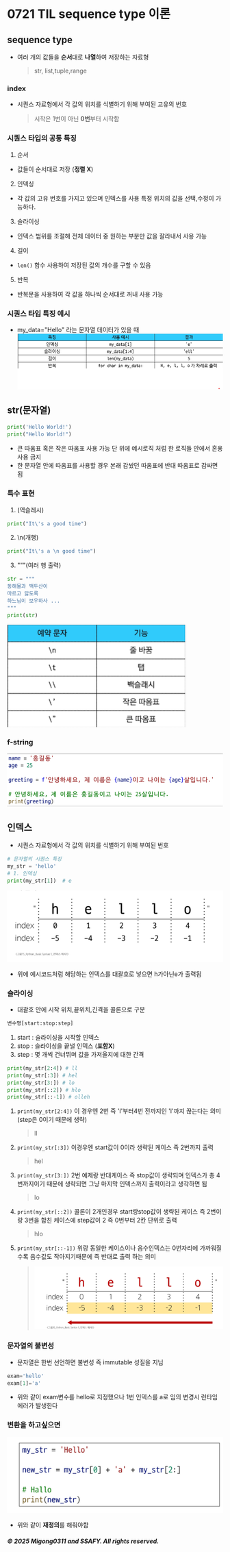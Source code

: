 # 0721 TIL sequence type 이론

## sequence type

- 여러 개의 값들을 **순서**대로 **나열**하여 저장하는 자료형
  > str, list,tuple,range

### index

- 시퀀스 자료형에서 각 값의 위치를 식별하기 위해 부여된 고유의 번호
  > 시작은 1번이 아닌 **0번**부터 시작함

### 시퀀스 타입의 공통 특징

1. 순서

- 값들이 순서대로 저장 (**정렬 X**)

2. 인덱싱

- 각 값의 고유 번호를 가지고 있으며 인덱스를 사용 특정 위치의 값을 선택,수정이 가능하다.

3. 슬라이싱

- 인덱스 범위를 조절해 전체 데이터 중 원하는 부분만 값을 잘라내서 사용 가능

4. 길이

- `len()` 함수 사용하여 저장된 값의 개수를 구할 수 있음

5. 반복

- 반복문을 사용하여 각 값을 하나씩 순서대로 꺼내 사용 가능

### 시퀀스 타입 특징 예시

- my_data="Hello" 라는 문자열 데이터가 있을 때
  ![image.png](/2025.07/summation/3weeks/0721/0721_images/image-12.png)

## str(문자열)

```python
print('Hello World!')
print("Hello World!")

```

- 큰 따옴표 혹은 작은 따옴표 사용 가능 단 위에 예시로직 처럼 한 로직들 안에서 혼용 사용 금지
- 한 문자열 안에 따옴표를 사용할 경우 본래 감쌌던 따옴표에 반대 따옴표로 감싸면 됨

### 특수 표현

1. \(역슬레시)

```python
print("It\'s a good time")
```

2. \n(개행)

```python
print("It\'s a \n good time")
```

3. """(여러 행 출력)

```python
str = """
동해물과 백두산이
마르고 닳도록
하느님이 보우하사 ...
"""
print(str)
```

![image.png](/2025.07/summation/3weeks/0721/0721_images/image-13.png)

### f-string

![image.png](/2025.07/summation/3weeks/0721/0721_images/image-14.png)

## 인덱스

- 시퀀스 자료형에서 각 값의 위치를 식별하기 위해 부여된 번호

```python
# 문자열의 시퀀스 특징
my_str = 'hello'
# 1. 인덱싱
print(my_str[1])  # e
```

![image.png](/2025.07/summation/3weeks/0721/0721_images/image-15.png)

- 위에 예시코드처럼 해당하는 인덱스를 대괄호로 넣으면 h가아닌e가 출력됨

### 슬라이싱

- 대괄호 안에 시작 위치,끝위치,긴격을 콜론으로 구분

```python
변수명[start:stop:step]
```

1. start : 슬라이싱을 시작할 인덱스
2. stop : 슬라이싱을 끝낼 인덱스 (**포함X**)
3. step : 몇 개씩 건너뛰며 값을 가져올지에 대한 간격

```python
print(my_str[2:4]) # ll
print(my_str[:3]) # hel
print(my_str[3:]) # lo
print(my_str[::2]) # hlo
print(my_str[::-1]) # olleh
```

1. `print(my_str[2:4])` 이 경우엔 2번 즉 'l'부터4번 전까지인 'l'까지 끊는다는 의미 (step은 0이기 때문에 생략)
   > ll
2. `print(my_str[:3])` 이경우엔 start값이 0이라 생략된 케이스 즉 2번까지 출력
   > hel
3. `print(my_str[3:])` 2번 예제랑 반대케이스 즉 stop값이 생략되며 인덱스가 총 4번까지이기 때문에 생략되면 그냥 마지막 인덱스까지 출력이라고 생각하면 됨
   > lo
4. `print(my_str[::2])` 콜론이 2개인경우 start랑stop값이 생략된 케이스 즉 2번이랑 3번을 합친 케이스에 step값이 2 즉 0번부터 2칸 단위로 출력
   > hlo
5. `print(my_str[::-1])` 위랑 동일한 케이스이나 음수인덱스는 0번자리에 가까워질수록 음수값도 작아지기때문에 즉 반대로 출력 하는 의미
   > ![image.png](/2025.07/summation/3weeks/0721/0721_images/image-16.png)

### 문자열의 불변성

- 문자열은 한번 선언하면 불변성 즉 immutable 성질을 지님

```python
exam='hello'
exam[1]='a'
```

- 위와 같이 exam변수를 hello로 지정했으나 1번 인덱스를 a로 임의 변경시 런타임 에러가 발생한다

### 변환을 하고싶으면

![image.png](/2025.07/summation/3weeks/0721/0721_images/image-17.png)

- 위와 같이 **재정의**를 해줘야함

##### © 2025 Migong0311 and SSAFY. All rights reserved.
